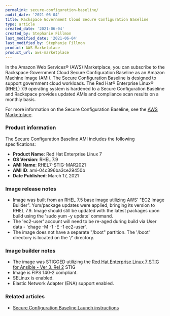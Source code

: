 ```yaml
---
permalink: secure-configuration-baseline/
audit_date: '2021-06-04'
title: Rackspace Government Cloud Secure Configuration Baseline
type: article
created_date: '2021-06-04'
created_by: Stephanie Fillmon
last_modified_date: '2021-06-04'
last_modified_by: Stephanie Fillmon
product: AWS Marketplace
product_url: aws-marketplace
---
```


In the Amazon Web Services&reg; (AWS) Marketplace, you can subscribe to the
Rackspace Government Cloud Secure Configuration Baseline as an Amazon
Machine Image (AMI). The Secure Configuration Baseline is designed to support
government cloud workloads. The Red Hat&reg; Enterprise Linux&reg; (RHEL) 7.9
operating system is hardened to a Secure Configuration Baseline and Rackspace
provides updated AMIs and compliance scan results on a monthly basis.

For more information on the Secure Configuration Baseline, see the
[AWS Marketplace](https://aws.amazon.com/marketplace/pp/prodview-pplvdfmwhfqvc).

### Product information

The Secure Configuration Baseline AMI includes the following specifications:

- **Product Name**: Red Hat Enterprise Linux 7
- **OS Version**: RHEL 7.9
- **AMI Name**: RHEL7-STIG-MAR2021
- **AMI ID**: ami-04c396ba3ce29450b
- **Date Published**: March 17, 2021

### Image release notes

- Image was built from an RHEL 7.5 base image utilizing AWS'
  "EC2 Image Builder". Yum/package updates were applied, bringing its version
  to RHEL 7.9. Image should still be updated with the latest packages upon
  build using the 'sudo yum -y update' command.
- The 'ec2-user' account will need to be re-aged during build via User
  data - 'chage -M -1 -E -1 ec2-user'.
- The image does not have a separate "/boot" partition. The '/boot' directory
  is located on the '/' directory.

### Image builder notes

- The image was STIGGED utilizing the
  [Red Hat Enterprise Linux 7 STIG for Ansible - Ver 3, Rel 2](https://dl.dod.cyber.mil/wp-content/uploads/stigs/zip/U_RHEL_7_V3R2_STIG_Ansible.zip) STIG
- Image is FIPS 140-2 compliant.
- SELinux is enabled.
- Elastic Network Adapter (ENA) support enabled.

### Related articles

- [Secure Configuration Baseline Launch instructions](/support/how-to/aws-marketplace-secure-configuration-baseline-launch-instructions)

